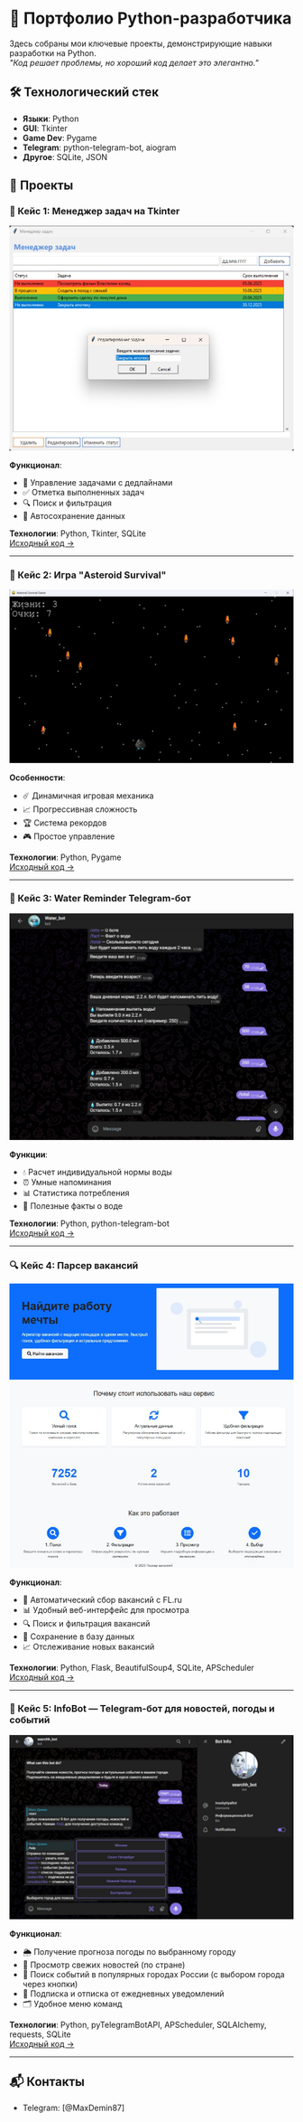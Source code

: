 # 🚀 Портфолио Python-разработчика

Здесь собраны мои ключевые проекты, демонстрирующие навыки разработки на Python.  
*"Код решает проблемы, но хороший код делает это элегантно."*

## 🛠 Технологический стек
- **Языки**: Python 
- **GUI**: Tkinter
- **Game Dev**: Pygame
- **Telegram**: python-telegram-bot, aiogram
- **Другое**: SQLite, JSON

## 📂 Проекты

### 🎯 Кейс 1: Менеджер задач на Tkinter
![Скриншот приложения](/images/функционал.jpg)

**Функционал**:
- 📅 Управление задачами с дедлайнами
- ✅ Отметка выполненных задач
- 🔍 Поиск и фильтрация
- 💾 Автосохранение данных

**Технологии**: Python, Tkinter, SQLite  
[Исходный код →](https://github.com/Dema267/tkinter_application)

---

### 🚀 Кейс 2: Игра "Asteroid Survival"
![Скриншот игры](/images/астероид.png)

**Особенности**:
- ☄️ Динамичная игровая механика
- 📈 Прогрессивная сложность
- 🏆 Система рекордов
- 🎮 Простое управление

**Технологии**: Python, Pygame  
[Исходный код →](https://github.com/Dema267/asteroid)

---

### 🤖 Кейс 3: Water Reminder Telegram-бот
![Скриншот бота](/images/работа.jpg)

**Функции**:
- 💧 Расчет индивидуальной нормы воды
- ⏰ Умные напоминания
- 📊 Статистика потребления
- 🧠 Полезные факты о воде

**Технологии**: Python, python-telegram-bot  
[Исходный код →](https://github.com/Dema267/water_bot)

---

### 🔍 Кейс 4: Парсер вакансий
![Скриншот приложения](/images/экран.jpg)

**Функционал**:
- 🔄 Автоматический сбор вакансий с FL.ru
- 📊 Удобный веб-интерфейс для просмотра
- 🔍 Поиск и фильтрация вакансий
- 💾 Сохранение в базу данных
- 📈 Отслеживание новых вакансий

**Технологии**: Python, Flask, BeautifulSoup4, SQLite, APScheduler  
[Исходный код →](https://github.com/Dema267/IT-parser)


---

### 📲 Кейс 5: InfoBot — Telegram-бот для новостей, погоды и событий
![Демонстрация работы InfoBot](/images/бот.jpg)

**Функционал**:
- 🌦 Получение прогноза погоды по выбранному городу
- 📰 Просмотр свежих новостей (по стране)
- 🎫 Поиск событий в популярных городах России (с выбором города через кнопки)
- 🔔 Подписка и отписка от ежедневных уведомлений
- 🗂 Удобное меню команд

**Технологии**: Python, pyTelegramBotAPI, APScheduler, SQLAlchemy, requests, SQLite  
[Исходный код →](https://github.com/Dema267/InfoBot)

---

## 📬 Контакты
- Telegram: [@MaxDemin87]
